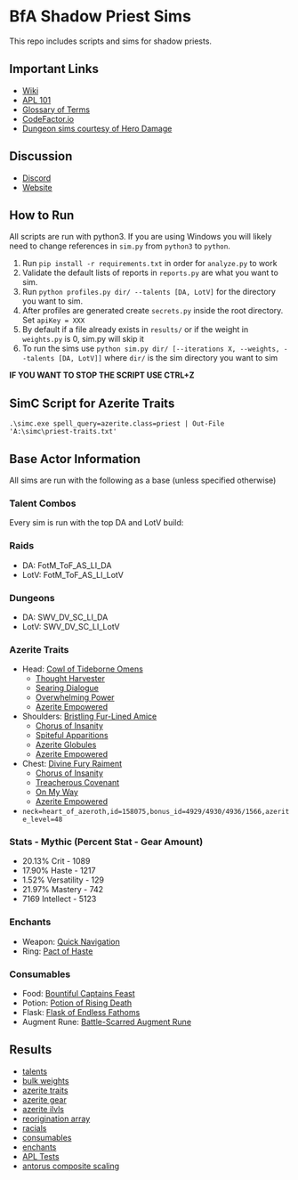 # BfA Shadow Priest Sims

This repo includes scripts and sims for shadow priests.

## Important Links
- [Wiki](https://github.com/WarcraftPriests/bfa-shadow-priest/wiki)
- [APL 101](https://github.com/WarcraftPriests/bfa-shadow-priest/wiki/APLs-101)
- [Glossary of Terms](https://github.com/WarcraftPriests/bfa-shadow-priest/wiki/Glossary)
- [CodeFactor.io](https://www.codefactor.io/repository/github/warcraftpriests/bfa-shadow-priest)
- [Dungeon sims courtesy of Hero Damage](https://www.herodamage.com)

## Discussion
- [Discord](https://discord.gg/WarcraftPriests)
- [Website](https://warcraftpriests.com/)

## How to Run
All scripts are run with python3. If you are using Windows you will likely need to change references in `sim.py` from `python3` to `python`.

1. Run `pip install -r requirements.txt` in order for `analyze.py` to work
2. Validate the default lists of reports in `reports.py` are what you want to sim.
3. Run `python profiles.py dir/ --talents [DA, LotV]` for the directory you want to sim.
4. After profiles are generated create `secrets.py` inside the root directory. Set `apiKey = XXX`
5. By default if a file already exists in `results/` or if the weight in `weights.py` is 0, sim.py will skip it
6. To run the sims use `python sim.py dir/ [--iterations X, --weights, --talents [DA, LotV]]` where `dir/` is the sim directory you want to sim

**IF YOU WANT TO STOP THE SCRIPT USE CTRL+Z**

## SimC Script for Azerite Traits
```
.\simc.exe spell_query=azerite.class=priest | Out-File 'A:\simc\priest-traits.txt'
```

## Base Actor Information
All sims are run with the following as a base (unless specified otherwise)

### Talent Combos
Every sim is run with the top DA and LotV build:
### Raids
- DA: FotM_ToF_AS_LI_DA
- LotV: FotM_ToF_AS_LI_LotV
### Dungeons
- DA: SWV_DV_SC_LI_DA
- LotV: SWV_DV_SC_LI_LotV

### Azerite Traits
- Head: [Cowl of Tideborne Omens](https://www.wowhead.com/item=165822/cowl-of-tideborne-omens&bonus=4822:1507)
    - [Thought Harvester](https://bfa.wowhead.com/spell=288340/thought-harvester)
    - [Searing Dialogue](https://www.wowhead.com/spell=272788/searing-dialogue)
    - [Overwhelming Power](https://bfa.wowhead.com/spell=271705/overwhelming-power)
    - [Azerite Empowered](https://bfa.wowhead.com/spell=263978/azerite-empowered)
- Shoulders: [Bristling Fur-Lined Amice](https://www.wowhead.com/item=165922/bristling-fur-lined-amice&bonus=4822:1507)
    - [Chorus of Insanity](https://www.wowhead.com/spell=278661/chorus-of-insanity)
    - [Spiteful Apparitions](https://www.wowhead.com/spell=277682/spiteful-apparitions)
    - [Azerite Globules](https://www.wowhead.com/spell=266936/azerite-globules)
    - [Azerite Empowered](https://bfa.wowhead.com/spell=263978/azerite-empowered)
- Chest: [Divine Fury Raiment](https://www.wowhead.com/item=165834/divine-fury-raiment&bonus=4822:1507&azerite-powers=5)
    - [Chorus of Insanity](https://www.wowhead.com/spell=278661/chorus-of-insanity)
    - [Treacherous Covenant](https://www.wowhead.com/spell=289014/treacherous-covenant)
    - [On My Way](https://www.wowhead.com/spell=267879/on-my-way)
    - [Azerite Empowered](https://bfa.wowhead.com/spell=263978/azerite-empowered)
- `neck=heart_of_azeroth,id=158075,bonus_id=4929/4930/4936/1566,azerite_level=48`

### Stats - Mythic (Percent Stat - Gear Amount)
- 20.13% Crit - 1089
- 17.90% Haste - 1217
- 1.52% Versatility - 129
- 21.97% Mastery - 742
- 7169 Intellect - 5123

### Enchants
- Weapon: [Quick Navigation](https://www.wowhead.com/spell=268894/weapon-enchant-quick-navigation)
- Ring: [Pact of Haste](https://www.wowhead.com/item=153443/enchant-ring-pact-of-haste)

### Consumables
- Food: [Bountiful Captains Feast](https://bfa.wowhead.com/item=156526/bountiful-captains-feast)
- Potion: [Potion of Rising Death](https://www.wowhead.com/item=152559/potion-of-rising-death)
- Flask: [Flask of Endless Fathoms](https://www.wowhead.com/item=152639/flask-of-endless-fathoms)
- Augment Rune: [Battle-Scarred Augment Rune](https://www.wowhead.com/item=160053/battle-scarred-augment-rune)

## Results
- [talents](https://github.com/WarcraftPriests/bfa-shadow-priest/tree/master/talents)
- [bulk weights](https://github.com/WarcraftPriests/bfa-shadow-priest/tree/master/stats)
- [azerite traits](https://github.com/WarcraftPriests/bfa-shadow-priest/tree/master/azerite-traits)
- [azerite gear](https://github.com/WarcraftPriests/bfa-shadow-priest/tree/master/azerite-gear)
- [azerite ilvls](https://github.com/WarcraftPriests/bfa-shadow-priest/tree/master/azerite-trait-ilvls)
- [reorigination array](https://github.com/WarcraftPriests/bfa-shadow-priest/tree/master/azerite-traits-ra)
- [racials](https://github.com/WarcraftPriests/bfa-shadow-priest/tree/master/racials)
- [consumables](https://github.com/WarcraftPriests/bfa-shadow-priest/tree/master/consumables)
- [enchants](https://github.com/WarcraftPriests/bfa-shadow-priest/tree/master/enchants)
- [APL Tests](https://github.com/WarcraftPriests/bfa-shadow-priest/tree/master/apl)
- [antorus composite scaling](https://docs.google.com/spreadsheets/d/1xfME0P6LKmI541Ma6NE7b5XahWu-rxdFUSHy0Y-MoCM/edit?usp=sharing)
